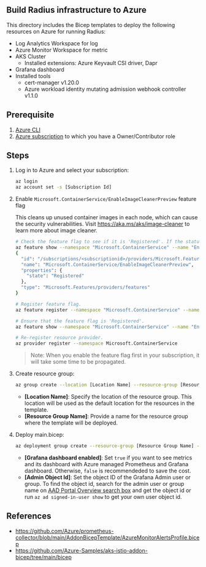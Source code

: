 ## Build Radius infrastructure to Azure

This directory includes the Bicep templates to deploy the following resources on Azure for running Radius:

* Log Analytics Workspace for log
* Azure Monitor Workspace for metric 
* AKS Cluster
  * Installed extensions: Azure Keyvault CSI driver, Dapr
* Grafana dashboard
* Installed tools
  - cert-manager v1.20.0
  - Azure workload identity mutating admission webhook controller v1.1.0

## Prerequisite

1. [Azure CLI](https://learn.microsoft.com/en-us/cli/azure/install-azure-cli)
2. [Azure subscription](https://azure.com) to which you have a Owner/Contributor role

## Steps

1. Log in to Azure and select your subscription:
    ```bash
    az login
    az account set -s [Subscription Id]
    ```

1. Enable `Microsoft.ContainerService/EnableImageCleanerPreview` feature flag
    
    This cleans up unused container images in each node, which can cause the security vulnerabilities. Visit https://aka.ms/aks/image-cleaner to learn more about image cleaner.

    ```bash
    # Check the feature flag to see if it is 'Registered'. If the status is 'Registered', you can skip this step. 
    az feature show --namespace "Microsoft.ContainerService" --name "EnableImageCleanerPreview"
    {
      "id": "/subscriptions/<subscriptionid>/providers/Microsoft.Features/providers/Microsoft.ContainerService/features/EnableImageCleanerPreview",
      "name": "Microsoft.ContainerService/EnableImageCleanerPreview",
      "properties": {
        "state": "Registered"
      },
      "type": "Microsoft.Features/providers/features"
    }

    # Register feature flag.
    az feature register --namespace "Microsoft.ContainerService" --name "EnableImageCleanerPreview"

    # Ensure that the feature flag is 'Registered'.
    az feature show --namespace "Microsoft.ContainerService" --name "EnableImageCleanerPreview"

    # Re-register resource provider.
    az provider register --namespace Microsoft.ContainerService
    ```

    > Note: When you enable the feature flag first in your subscription, it will take some time to be propagated.

1. Create resource group:
    ```bash
    az group create --location [Location Name] --resource-group [Resource Group Name]
    ```
    - **[Location Name]**: Specify the location of the resource group. This location will be used as the default location for the resources in the template.
    - **[Resource Group Name]**: Provide a name for the resource group where the template will be deployed.

1. Deploy main.bicep:
    ```bash
    az deployment group create --resource-group [Resource Group Name] --template-file main.bicep --parameters grafanaEnabled='[Grafana dashboard enabled]' grafanaAdminObjectId='[Admin Object Id]'
    ```

    - **[Grafana dashboard enabled]**: Set `true` if you want to see metrics and its dashboard with Azure managed Prometheus and Grafana dashboard. Otherwise, `false` is recommendeded to save the cost.
    - **[Admin Object Id]**: Set the object ID of the Grafana Admin user or group. To find the object id, search for the admin user or group name on [AAD Portal Overview search box](https://portal.azure.com/#view/Microsoft_AAD_IAM/ActiveDirectoryMenuBlade/~/Overview) and get the object id or run `az ad signed-in-user show` to get your own user object id.

## References

* https://github.com/Azure/prometheus-collector/blob/main/AddonBicepTemplate/AzureMonitorAlertsProfile.bicep
* https://github.com/Azure-Samples/aks-istio-addon-bicep/tree/main/bicep
